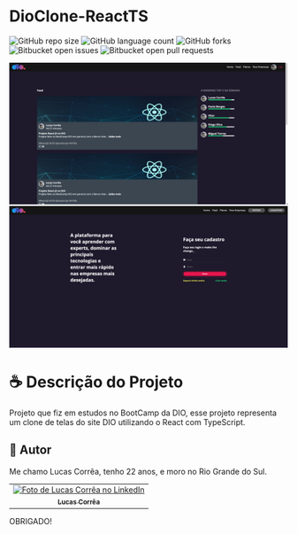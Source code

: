 # DioClone-ReactTS

![GitHub repo size](https://img.shields.io/github/repo-size/correa0105/DioClone-ReactTS?style=for-the-badge)
![GitHub language count](https://img.shields.io/github/languages/count/correa0105/DioClone-ReactTS?style=for-the-badge)
![GitHub forks](https://img.shields.io/github/forks/correa0105/DioClone-ReactTS?style=for-the-badge)
![Bitbucket open issues](https://img.shields.io/bitbucket/issues/correa0105/DioClone-ReactTS?style=for-the-badge)
![Bitbucket open pull requests](https://img.shields.io/bitbucket/pr-raw/correa0105/DioClone-ReactTS?style=for-the-badge)

<img src="./exemplo.png" alt="Exemplo do Projeto">
<img src="./exemplo1.png" alt="Exemplo do Projeto">

# ☕ Descrição do Projeto

Projeto que fiz em estudos no BootCamp da DIO, esse projeto representa um clone de telas do site DIO utilizando o React com TypeScript.

## 🤝 Autor

Me chamo Lucas Corrêa, tenho 22 anos, e moro no Rio Grande do Sul.

<table>
  <tr>
    <td align="center">
      <a href="https://www.linkedin.com/in/correalucas0105/">
        <img src="https://media-exp1.licdn.com/dms/image/D4D03AQGmXtpJn61V0A/profile-displayphoto-shrink_800_800/0/1670585208099?e=1676505600&v=beta&t=2-teGS-1yBRfyzCzxQrgjs4rZhcXE9_rUO7aCC6Zl_c" width="100px;" alt="Foto de Lucas Corrêa no LinkedIn"/><br>
        <sub>
            <b>Lucas Corrêa</b>
        </sub>
      </a>
    </td>
</table>

OBRIGADO!
